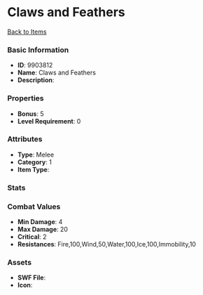 # Claws and Feathers



[Back to Items](../items.md)

### Basic Information

- **ID**: 9903812
- **Name**: Claws and Feathers
- **Description**: 

### Properties

- **Bonus**: 5
- **Level Requirement**: 0

### Attributes

- **Type**: Melee
- **Category**: 1
- **Item Type**: 

### Stats


### Combat Values

- **Min Damage**: 4
- **Max Damage**: 20
- **Critical**: 2
- **Resistances**: Fire,100,Wind,50,Water,100,Ice,100,Immobility,10

### Assets

- **SWF File**: 
- **Icon**: 

